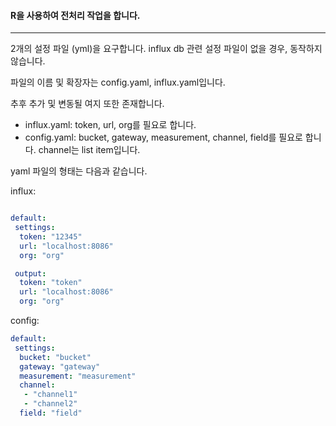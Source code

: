 #### R을 사용하여 전처리 작업을 합니다.
---
2개의 설정 파일 (yml)을 요구합니다. influx db 관련 설정 파일이 없을 경우, 동작하지 않습니다.

파일의 이름 및 확장자는 config.yaml, influx.yaml입니다.

추후 추가 및 변동될 여지 또한 존재합니다.

- influx.yaml: token, url, org를 필요로 합니다.
- config.yaml: bucket, gateway, measurement, channel, field를 필요로 합니다. channel는 list item입니다.

yaml 파일의 형태는 다음과 같습니다.

influx:
```yaml

default:
 settings: 
  token: "12345"
  url: "localhost:8086"
  org: "org"

 output:
  token: "token"
  url: "localhost:8086"
  org: "org"  

```

config:
```yaml
default:
 settings:
  bucket: "bucket"
  gateway: "gateway"
  measurement: "measurement"
  channel:
   - "channel1"
   - "channel2"
  field: "field"
```
